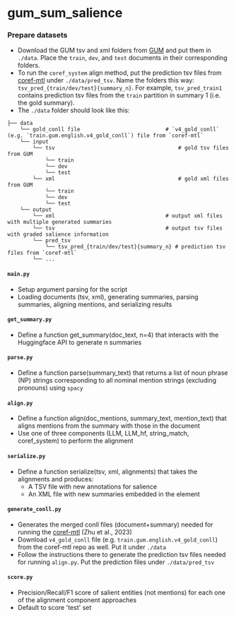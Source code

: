 # gum_sum_salience

### Prepare datasets
- Download the GUM tsv and xml folders from [GUM](https://github.com/amir-zeldes/gum) and put them in `./data`. Place the `train`, `dev`, and `test` documents in their corresponding folders.
- To run the `coref_system` align method, put the prediction tsv files from [coref-mtl](https://github.com/yilunzhu/coref-mtl) under `./data/pred_tsv`. Name the folders this way: `tsv_pred_{train/dev/test}{summary_n}`. For example, `tsv_pred_train1` contains prediction tsv files from the `train` partition in summary 1 (i.e. the gold summary).
- The `./data` folder should look like this:
```
├── data
    └── gold_conll file                           # `v4_gold_conll` (e.g. `train.gum.english.v4_gold_conll`) file from `coref-mtl`
    └── input
        └── tsv                                       # gold tsv files from GUM
            └── train
            └── dev
            └── test
        └── xml                                       # gold xml files from GUM
            └── train
            └── dev
            └── test
    └── output
        └── xml                                   # output xml files with multiple generated summaries
        └── tsv                                   # output tsv files with graded salience information
        └── pred_tsv
            └── tsv_pred_{train/dev/test}{summary_n} # prediction tsv files from `coref-mtl`
        └── ...
```
#### `main.py`
  - Setup argument parsing for the script
  - Loading documents (tsv, xml), generating summaries, parsing summaries, aligning mentions, and serializing results

#### `get_summary.py`
  - Define a function get_summary(doc_text, n=4) that interacts with the Huggingface API to generate n summaries

#### `parse.py`
  - Define a function parse(summary_text) that returns a list of noun phrase (NP) strings corresponding to all nominal mention strings (excluding pronouns) using `spacy`

#### `align.py`
  - Define a function align(doc_mentions, summary_text, mention_text) that aligns mentions from the summary with those in the document
  - Use one of three components (LLM, LLM_hf, string_match, coref_system) to perform the alignment

#### `serialize.py`
  - Define a function serialize(tsv, xml, alignments) that takes the alignments and produces:
      - A TSV file with new annotations for salience
      - An XML file with new summaries embedded in the <text> element
   
#### `generate_conll.py`
  - Generates the merged conll files (document+summary) needed for running the [coref-mtl](https://github.com/yilunzhu/coref-mtl) (Zhu et al., 2023)
  - Download `v4_gold_conll` file (e.g. `train.gum.english.v4_gold_conll`) from the coref-mtl repo as well. Put it under `./data`
  - Follow the instructions there to generate the prediction tsv files needed for running `align.py`. Put the prediction files under `./data/pred_tsv`

#### `score.py`
  - Precision/Recall/F1 score of salient entities (not mentions) for each one of the alignment component approaches
  - Default to score 'test' set
